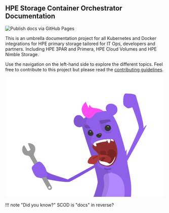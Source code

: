 ## HPE Storage Container Orchestrator Documentation 
![Publish docs via GitHub Pages](https://github.com/hpe-storage/scod/workflows/Publish%20docs%20via%20GitHub%20Pages/badge.svg)

This is an umbrella documentation project for all Kubernetes and Docker integrations for HPE primary storage tailored for IT Ops, developers and partners. Including HPE 3PAR and Primera, HPE Cloud Volumes and HPE Nimble Storage.

Use the navigation on the left-hand side to explore the different topics. Feel free to contribute to this project but please read the [contributing guidelines](legal/contributing/index.md).

<div align="right"><img src="img/hpe-dev-grommet-gremlin-rockin-static.svg"></div>

!!! note "Did you know?"
    SCOD is "docs" in reverse?
